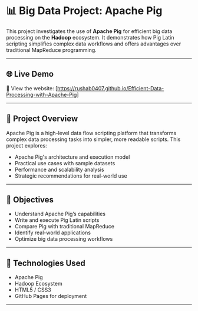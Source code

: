 # 📊 Big Data Project: Apache Pig

This project investigates the use of **Apache Pig** for efficient big data processing on the **Hadoop** ecosystem. It demonstrates how Pig Latin scripting simplifies complex data workflows and offers advantages over traditional MapReduce programming.

---

## 🌐 Live Demo

🚀 View the website: [https://rushab0407.github.io/Efficient-Data-Processing-with-Apache-Pig]  

---

## 📄 Project Overview

Apache Pig is a high-level data flow scripting platform that transforms complex data processing tasks into simpler, more readable scripts. This project explores:

- Apache Pig's architecture and execution model
- Practical use cases with sample datasets
- Performance and scalability analysis
- Strategic recommendations for real-world use

---

## 🎯 Objectives

- Understand Apache Pig’s capabilities
- Write and execute Pig Latin scripts
- Compare Pig with traditional MapReduce
- Identify real-world applications
- Optimize big data processing workflows

---

## 🧰 Technologies Used

- Apache Pig
- Hadoop Ecosystem
- HTML5 / CSS3
- GitHub Pages for deployment

---
